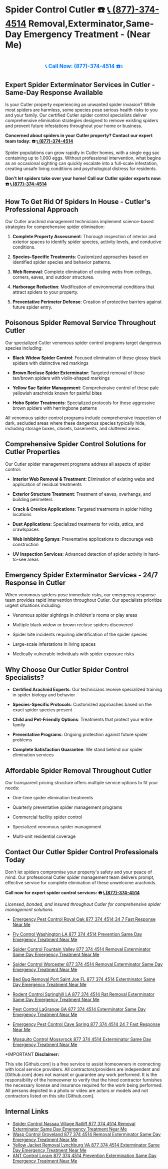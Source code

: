 # Spider Control Cutler ☎️ [📞 (877)-374-4514](https://pest-control-4514.netlify.app) Removal,Exterminator,Same-Day Emergency Treatment - (Near Me)
# 

<p align="center" style="font-size: 1.2em; font-weight: bold; margin: 20px 0;">
  <a href="https://pest-control-4514.netlify.app" target="_blank" style="color: #007BFF; text-decoration: none;">📞 Call Now: (877)-374-4514 ☎️💧</a>
</p>

## Expert Spider Exterminator Services in Cutler - Same-Day Response Available

Is your Cutler property experiencing an unwanted spider invasion? While most spiders are harmless, some species pose serious health risks to you and your family. Our certified Cutler spider control specialists deliver comprehensive elimination strategies designed to remove existing spiders and prevent future infestations throughout your home or business.

**Concerned about spiders in your Cutler property? Contact our expert team today: ☎️ [📞 (877)-374-4514](https://pest-control-4514.netlify.app)**

Spider populations can grow rapidly in Cutler homes, with a single egg sac containing up to 1,000 eggs. Without professional intervention, what begins as an occasional sighting can quickly escalate into a full-scale infestation, creating unsafe living conditions and psychological distress for residents.

**Don't let spiders take over your home! Call our Cutler spider experts now: ☎️ [📞 (877)-374-4514](https://pest-control-4514.netlify.app)**

## How To Get Rid Of Spiders In House - Cutler's Professional Approach

Our Cutler arachnid management technicians implement science-based strategies for comprehensive spider elimination:

1. **Complete Property Assessment**: Thorough inspection of interior and exterior spaces to identify spider species, activity levels, and conducive conditions.

2. **Species-Specific Treatments**: Customized approaches based on identified spider species and behavior patterns.

3. **Web Removal**: Complete elimination of existing webs from ceilings, corners, eaves, and outdoor structures.

4. **Harborage Reduction**: Modification of environmental conditions that attract spiders to your property.

5. **Preventative Perimeter Defense**: Creation of protective barriers against future spider entry.

## Poisonous Spider Removal Service Throughout Cutler

Our specialized Cutler venomous spider control programs target dangerous species including:

- **Black Widow Spider Control**: Focused elimination of these glossy black spiders with distinctive red markings

- **Brown Recluse Spider Exterminator**: Targeted removal of these tan/brown spiders with violin-shaped markings

- **Yellow Sac Spider Management**: Comprehensive control of these pale yellowish arachnids known for painful bites

- **Hobo Spider Treatments**: Specialized protocols for these aggressive brown spiders with herringbone patterns

All venomous spider control programs include comprehensive inspection of dark, secluded areas where these dangerous species typically hide, including storage boxes, closets, basements, and cluttered areas.

## Comprehensive Spider Control Solutions for Cutler Properties

Our Cutler spider management programs address all aspects of spider control:

- **Interior Web Removal & Treatment**: Elimination of existing webs and application of residual treatments

- **Exterior Structure Treatment**: Treatment of eaves, overhangs, and building perimeters

- **Crack & Crevice Applications**: Targeted treatments in spider hiding locations

- **Dust Applications**: Specialized treatments for voids, attics, and crawlspaces

- **Web Inhibiting Sprays**: Preventative applications to discourage web construction

- **UV Inspection Services**: Advanced detection of spider activity in hard-to-see areas

## Emergency Spider Exterminator Services - 24/7 Response in Cutler

When venomous spiders pose immediate risks, our emergency response team provides rapid intervention throughout Cutler. Our specialists prioritize urgent situations including:

- Venomous spider sightings in children's rooms or play areas

- Multiple black widow or brown recluse spiders discovered

- Spider bite incidents requiring identification of the spider species

- Large-scale infestations in living spaces

- Medically vulnerable individuals with spider exposure risks

## Why Choose Our Cutler Spider Control Specialists?

- **Certified Arachnid Experts**: Our technicians receive specialized training in spider biology and behavior

- **Species-Specific Protocols**: Customized approaches based on the exact spider species present

- **Child and Pet-Friendly Options**: Treatments that protect your entire family

- **Preventative Programs**: Ongoing protection against future spider problems

- **Complete Satisfaction Guarantee**: We stand behind our spider elimination services

## Affordable Spider Removal Throughout Cutler

Our transparent pricing structure offers multiple service options to fit your needs:

- One-time spider elimination treatments

- Quarterly preventative spider management programs

- Commercial facility spider control

- Specialized venomous spider management

- Multi-unit residential coverage

## Contact Our Cutler Spider Control Professionals Today

Don't let spiders compromise your property's safety and your peace of mind. Our professional Cutler spider management team delivers prompt, effective service for complete elimination of these unwelcome arachnids.

**Call now for expert spider control services: ☎️ [📞 (877)-374-4514](https://pest-control-4514.netlify.app)**

*Licensed, bonded, and insured throughout Cutler for comprehensive spider management solutions.*


- [Emergency Pest Control Royal Oak 877 374 4514 24 7 Fast Response Near Me](https://github.com/allyoucaneatsushiin/pest-control/blob/main/Emergency-Pest-Control-Royal-Oak-877-374-4514-24-7-Fast-Response-Near-Me.md)
- [Fly Control Washington LA 877 374 4514 Prevention Same Day Emergency Treatment Near Me](https://github.com/allyoucaneatsushiin/pest-control/blob/main/Fly-Control-Washington-LA-877-374-4514-Prevention-Same-Day-Emergency-Treatment-Near-Me.md)
- [Spider Control Fountain Valley 877 374 4514 Removal Exterminator Same Day Emergency Treatment Near Me](https://github.com/allyoucaneatsushiin/pest-control/blob/main/Spider-Control-Fountain-Valley-877-374-4514-Removal-Exterminator-Same-Day-Emergency-Treatment-Near-Me.md)


- [Spider Control Worcester 877 374 4514 Removal Exterminator Same Day Emergency Treatment Near Me](https://github.com/allyoucaneatsushiin/pest-control/blob/main/Spider-Control-Worcester-877-374-4514-Removal-Exterminator-Same-Day-Emergency-Treatment-Near-Me.md)
- [Bed Bug Removal Port Saint Joe FL 877 374 4514 Exterminator Same Day Emergency Treatment Near Me](https://github.com/allyoucaneatsushiin/pest-control/blob/main/Bed-Bug-Removal-Port-Saint-Joe-FL-877-374-4514-Exterminator-Same-Day-Emergency-Treatment-Near-Me.md)
- [Rodent Control Springhill LA 877 374 4514 Rat Removal Exterminator Same Day Emergency Treatment Near Me](https://github.com/allyoucaneatsushiin/pest-control/blob/main/Rodent-Control-Springhill-LA-877-374-4514-Rat-Removal-Exterminator-Same-Day-Emergency-Treatment-Near-Me.md)


- [Pest Control LaGrange GA 877 374 4514 Exterminator Same Day Emergency Treatment Near Me](https://github.com/allyoucaneatsushiin/pest-control/blob/main/Pest-Control-LaGrange-GA-877-374-4514-Exterminator-Same-Day-Emergency-Treatment-Near-Me.md)
- [Emergency Pest Control Cave Spring 877 374 4514 24 7 Fast Response Near Me](https://github.com/allyoucaneatsushiin/pest-control/blob/main/Emergency-Pest-Control-Cave-Spring-877-374-4514-24-7-Fast-Response-Near-Me.md)
- [Mosquito Control Mossyrock 877 374 4514 Exterminator Same Day Emergency Treatment Near Me](https://github.com/allyoucaneatsushiin/pest-control/blob/main/Mosquito-Control-Mossyrock-877-374-4514-Exterminator-Same-Day-Emergency-Treatment-Near-Me.md)


*IMPORTANT **Disclaimer:**  

This site [Github.com] is a free service to assist homeowners in connecting with local service providers. All contractors/providers are independent and [Github.com] does not warrant or guarantee any work performed. It is the responsibility of the homeowner to verify that the hired contractor furnishes the necessary license and insurance required for the work being performed. All persons depicted in a photo or video are actors or models and not contractors listed on this site [Github.com].


## Internal Links
- [Spider Control Nassau Village Ratliff 877 374 4514 Removal Exterminator Same Day Emergency Treatment Near Me](https://github.com/allyoucaneatsushiin/pest-control/blob/main/Spider-Control-Nassau-Village-Ratliff-877-374-4514-Removal-Exterminator-Same-Day-Emergency-Treatment-Near-Me.md)
- [Wasp Control Groveland 877 374 4514 Removal Exterminator Same Day Emergency Treatment Near Me](https://github.com/allyoucaneatsushiin/pest-control/blob/main/Wasp-Control-Groveland-877-374-4514-Removal-Exterminator-Same-Day-Emergency-Treatment-Near-Me.md)
- [Yellow Jacket Removal Lynchburg VA 877 374 4514 Exterminator Same Day Emergency Treatment Near Me](https://github.com/allyoucaneatsushiin/pest-control/blob/main/Yellow-Jacket-Removal-Lynchburg-VA-877-374-4514-Exterminator-Same-Day-Emergency-Treatment-Near-Me.md)
- [ANT Control Lorain 877 374 4514 Prevention Extermination Same Day Emergency Treatment Near Me](https://github.com/allyoucaneatsushiin/pest-control/blob/main/ANT-Control-Lorain-877-374-4514-Prevention-Extermination-Same-Day-Emergency-Treatment-Near-Me.md)
